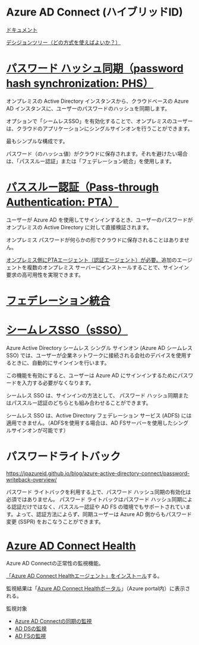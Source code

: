 # Azure AD Connect (ハイブリッドID)

[ドキュメント](https://docs.microsoft.com/ja-jp/azure/active-directory/hybrid/whatis-azure-ad-connect)

[デシジョンツリー（どの方式を使えばよいか？）](https://docs.microsoft.com/ja-jp/azure/active-directory/hybrid/choose-ad-authn#decision-tree)



# [パスワード ハッシュ同期（password hash synchronization: PHS）](https://docs.microsoft.com/ja-jp/azure/active-directory/hybrid/whatis-phs)

オンプレミスの Active Directory インスタンスから、クラウドベースの Azure AD インスタンスに、ユーザーのパスワードのハッシュを同期します。

オプションで「シームレスSSO」を有効化することで、オンプレミスのユーザーは、クラウドのアプリケーションにシングルサインオンを行うことができます。

最もシンプルな構成です。

パスワード（のハッシュ値）がクラウドに保存されます。それを避けたい場合は、「パススルー認証」または「フェデレーション統合」を使用します。

# [パススルー認証（Pass-through Authentication: PTA）](https://docs.microsoft.com/ja-jp/azure/active-directory/hybrid/how-to-connect-pta)

ユーザーが Azure AD を使用してサインインするとき、ユーザーのパスワードがオンプレミスの Active Directory に対して直接検証されます。

オンプレミス パスワードが何らかの形でクラウドに保存されることはありません。

[オンプレミス側にPTAエージェント（認証エージェント）が必要。](https://docs.microsoft.com/ja-jp/azure/active-directory/hybrid/how-to-connect-pta-quick-start)追加のエージェントを複数のオンプレミス サーバーにインストールすることで、サインイン要求の高可用性を実現できます。


# [フェデレーション統合](https://docs.microsoft.com/ja-jp/azure/active-directory/hybrid/whatis-fed)



# [シームレスSSO（sSSO）](https://docs.microsoft.com/ja-jp/azure/active-directory/hybrid/how-to-connect-sso)

Azure Active Directory シームレス シングル サインオン (Azure AD シームレス SSO) では、ユーザーが企業ネットワークに接続される会社のデバイスを使用するときに、自動的にサインインを行います。

この機能を有効にすると、ユーザーは Azure AD にサインインするためにパスワードを入力する必要がなくなります。

シームレス SSO は、サインインの方法として、 パスワード ハッシュ同期またはパススルー認証のどちらとも組み合わせることができます。

シームレス SSO は、Active Directory フェデレーション サービス (ADFS) には適用できません。（ADFSを使用する場合は、AD FSサーバーを使用したシングルサインオンが可能です）

# パスワードライトバック

https://jpazureid.github.io/blog/azure-active-directory-connect/password-writeback-overview/

パスワード ライトバックを利用する上で、パスワード ハッシュ同期の有効化は必須ではありません。
パスワード ライトバックはパスワード ハッシュ同期による認証だけではなく、パススルー認証や AD FS の環境でもサポートされています。よって、認証方法によらず、同期ユーザーは Azure AD 側からもパスワード変更 (SSPR) をおこなうことができます。


# [Azure AD Connect Health](https://docs.microsoft.com/ja-jp/azure/active-directory/hybrid/whatis-azure-ad-connect#what-is-azure-ad-connect-health)

Azure AD Connectの正常性の監視機能。

[「Azure AD Connect Healthエージェント」をインストール](https://docs.microsoft.com/ja-jp/azure/active-directory/hybrid/how-to-connect-health-agent-install)する。

監視結果は「[Azure AD Connect Healthポータル](https://portal.azure.com/#blade/Microsoft_Azure_ADHybridHealth/AadHealthMenuBlade/QuickStart)」（Azure portal内）に表示される。

監視対象

- [Azure AD Connectの同期の監視](https://docs.microsoft.com/ja-jp/azure/active-directory/hybrid/how-to-connect-health-sync)
- [AD DSの監視](https://docs.microsoft.com/ja-jp/azure/active-directory/hybrid/how-to-connect-health-adds)
- [AD FSの監視](https://docs.microsoft.com/ja-jp/azure/active-directory/hybrid/how-to-connect-health-adfs)
